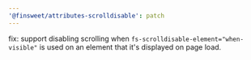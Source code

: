 ```yaml
---
'@finsweet/attributes-scrolldisable': patch
---
```


fix: support disabling scrolling when `fs-scrolldisable-element="when-visible"` is used on an element that it's displayed on page load.
